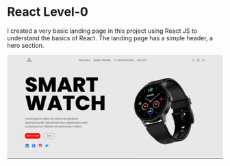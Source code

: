 # React Level-0

I created a very basic landing page in this project using React JS to understand the basics of React.
The landing page has a simple header, a hero section.

![output](./src/images/Output.png)
